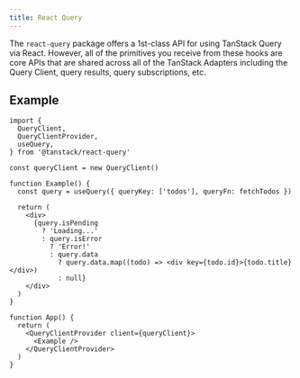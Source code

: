 ```yaml
---
title: React Query
---
```


The `react-query` package offers a 1st-class API for using TanStack Query via React. However, all of the primitives you receive from these hooks are core APIs that are shared across all of the TanStack Adapters including the Query Client, query results, query subscriptions, etc.

## Example

```tsx
import {
  QueryClient,
  QueryClientProvider,
  useQuery,
} from '@tanstack/react-query'

const queryClient = new QueryClient()

function Example() {
  const query = useQuery({ queryKey: ['todos'], queryFn: fetchTodos })

  return (
    <div>
      {query.isPending
        ? 'Loading...'
        : query.isError
          ? 'Error!'
          : query.data
            ? query.data.map((todo) => <div key={todo.id}>{todo.title}</div>)
            : null}
    </div>
  )
}

function App() {
  return (
    <QueryClientProvider client={queryClient}>
      <Example />
    </QueryClientProvider>
  )
}
```
